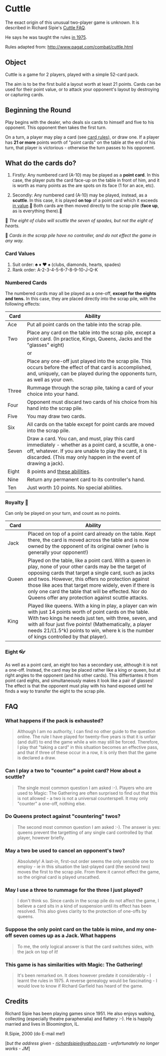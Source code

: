 Cuttle 
======

The exact origin of this unusual two-player game is unknown. It is described in Richard Sipie's [Cuttle FAQ](http://www.geocities.ws/richardsipie/cuttle.htm).

He says he was taught the rules [in 1975](#this-game-is-has-similarities-with-magic-the-gathering).

Rules adapted from: http://www.pagat.com/combat/cuttle.html


Object 
------

Cuttle is a game for 2 players, played with a simple 52-card pack.

The aim is to be the first build a layout worth at least 21 points. Cards can be used for their point value, or to attack your opponent's layout by destroying or capturing cards.


Beginning the Round
-------------------

Play begins with the dealer, who deals six cards to himself and five to his opponent. This opponent then takes the first turn.

On a turn, a player may play a card (see [card rules](#what-do-the-cards-do)), or draw one. If a player has **21 or more** points worth of "point cards" on the table at the end of his turn, that player is victorious - otherwise the turn passes to his opponent.

What do the cards do?
---------------------

1. Firstly: Any numbered card (A-10) may be played as a **point card**. In this case, the player puts the card face-up on the table in front of him, and it is worth as many points as the are spots on its face (1 for an ace, etc).

2. Secondly: Any numbered card (A-10) may be played, instead, as a **scuttle**. In this case, it is played **on top** of a point card which it exceeds [in value](#card-values).:small_orange_diamond: Both cards are then moved directly to the scrap pile (**face up**, as is everything there).:small_blue_diamond:

:small_orange_diamond: _The eight of clubs will scuttle the seven of spades, but not the eight of hearts._

:small_blue_diamond: _Cards in the scrap pile have no controller, and do not effect the game in any way._


### Card Values

1. Suit order: :clubs: :diamonds: :hearts: :spades: (clubs, diamonds, hearts, spades)
2. Rank order: A-2-3-4-5-6-7-8-9-10-J-Q-K


### Numbered Cards

The numbered cards may all be played as a one-off, **except for the eights and tens.** In this case, they are placed directly into the scrap pile, with the following effects:

Card  | Ability
----  | -------
Ace   | Put all point cards on the table into the scrap pile.
Two   | Place any card on the table into the scrap pile, except a point card. (In practice, Kings, Queens, Jacks and the "glasses" eight)
      | or
      | Place any one-off just played into the scrap pile. This occurs before the effect of that card is accomplished, and, uniquely, can be played during the opponents turn, as well as your own.
Three | Rummage through the scrap pile, taking a card of your choice into your hand.
Four  | Opponent must discard two cards of his choice from his hand into the scrap pile.
Five  | You may draw two cards.
Six   | All cards on the table except for point cards are moved into the scrap pile.
Seven | Draw a card. You can, and must, play this card immediately - whether as a point card, a scuttle, a one-off, whatever. If you are unable to play the card, it is discarded. (This may only happen in the event of drawing a jack).
Eight | 8 points and [these abilities](#eight-eyeglasses).
Nine  | Return any permanent card to its controller's hand.
Ten | Just worth 10 points. No special abilities.

### Royalty :crown:

Can only be played on your turn, and count as no points.

Card  | Ability
----  | -------
Jack  | Placed on top of a point card already on the table. Kept there, the card is moved across the table and is now owned by the opponent of its original owner (who is generally your opponent!)
Queen | Played on the table, like a point card. With a queen in play, none of your other cards may be the target of opposing cards that target a single card, such as jacks and twos. However, this offers no protection against those like aces that target more widely, even if there is only one card the table that will be effected. Nor do Queens offer any protection against scuttle attacks.
King  | Played like queens. With a king in play, a player can win with just 14 points worth of point cards on the table. With two kings he needs just ten, with three, seven, and with all four just five points! (Mathematically, a player needs 21/(1.5^k) points to win, where k is the number of kings controlled by that player).  

### Eight :eyeglasses:

As well as a point card, an eight too has a secondary use, although it is not a one-off. Instead, the card may be placed rather like a king or queen, but at right angles to the opponent (and his other cards). This differtiantes it from point card eights, and simultaneously makes it look like a pair of glasses! The effect is that the opponent must play with his hand exposed until he finds a way to transfer the eight to the scrap pile.


FAQ
---

### What happens if the pack is exhausted?

> Although I am no authority, I can find no other guide to the question online. The rule I have played for twenty-five years is that it is unfair (and dull!) to end the game while a win may still be forced. Therefore, I play that "taking a card" in this situation becomes an effective pass, and that if three of these occur in a row, it is only then that the game is declared a draw.

### Can I play a two to "counter" a point card? How about a scuttle?

> The single most common question I am asked :-). Players who are used to Magic: The Gathering are often surprised to find out that this is not allowed - a two is not a universal counterspell. It may only "counter" a one-off, nothing else.

###  Do Queens protect against "countering" twos?

> The second most common question I am asked :-). The answer is yes: queens prevent the targetting of any single card controlled by that player, however briefly.

### May a two be used to cancel an opponent's two?

> Absolutely! A last-in, first-out order seems the only sensible one to employ - ie in this situation the last-played card (the second two) moves the first to the scrap pile. From there it cannot effect the game, so the original card is played unscathed.

### May I use a three to rummage for the three I just played?

> I don't think so. Since cards in the scrap pile do not affect the game, I believe a card sits in a kind of suspension until its effect has been resolved. This also gives clarity to the protection of one-offs by queens.

### Suppose the only point card on the table is mine, and my one-off seven comes up as a Jack. What happens

> To me, the only logical answer is that the card switches sides, with the jack on top of it!

### This game is has similarities with Magic: The Gathering!

> It's been remarked on. It does however predate it considerably - I learnt the rules in 1975. A reverse genealogy would be fascinating - I would love to know if Richard Garfield has heard of the game.


Credits
-------

Richard Sipie has been playing games since 1951. He also enjoys walking, collecting (especially theatre paraphenalia) and flattery :-). He is happily married and lives in Bloomington, IL.

R.Sipie, 2000 
(do E-mail me!)

[_but the address given - richardsipie@yahoo.com - unfortunately no longer works - JM_]
